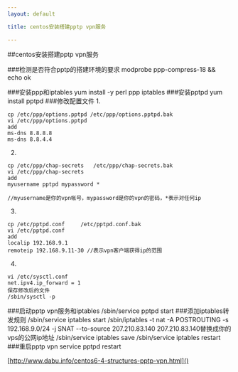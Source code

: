```yaml
---
layout: default

title: centos安装搭建pptp vpn服务

---
```


##centos安装搭建pptp vpn服务

###检测是否符合pptp的搭建环境的要求
	modprobe ppp-compress-18 && echo ok

###安装ppp和iptables
	yum install -y perl ppp iptables
###安装pptpd
	yum install pptpd
###修改配置文件
1.
	
	cp /etc/ppp/options.pptpd /etc/ppp/options.pptpd.bak
	vi /etc/ppp/options.pptpd
	add
	ms-dns 8.8.8.8
	ms-dns 8.8.4.4
	
2.

	cp /etc/ppp/chap-secrets   /etc/ppp/chap-secrets.bak
	vi /etc/ppp/chap-secrets
	add
	myusername pptpd mypassword *

	//myusername是你的vpn帐号，mypassword是你的vpn的密码，*表示对任何ip

3.

	cp /etc/pptpd.conf     /etc/pptpd.conf.bak
	vi /etc/pptpd.conf
	add
	localip 192.168.9.1
	remoteip 192.168.9.11-30 //表示vpn客户端获得ip的范围
4.

	vi /etc/sysctl.conf
	net.ipv4.ip_forward = 1
	保存修改后的文件
	/sbin/sysctl -p

###启动pptp vpn服务和iptables
	/sbin/service pptpd start
###添加iptables转发规则
	/sbin/service iptables start
	/sbin/iptables -t nat -A POSTROUTING    -s 192.168.9.0/24 -j SNAT --to-source 207.210.83.140
	207.210.83.140替换成你的vps的公网ip地址
	/sbin/service iptables save
	/sbin/service iptables restart
###重启pptp vpn
	service pptpd restart

[http://www.dabu.info/centos6-4-structures-pptp-vpn.html]()